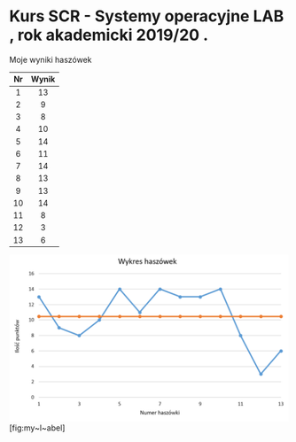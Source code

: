 # Kurs SCR - Systemy operacyjne LAB , rok akademicki 2019/20 .

Moje wyniki haszówek

|  Nr | Wynik |
| :------------: | :------------: |
| 1  | 13  |
| 2  | 9  |
| 3  | 8  |
| 4  | 10  | 
| 5  | 14  | 
| 6  | 11  | 
| 7  | 14  | 
| 8  | 13  | 
| 9  | 13  | 
| 10  | 14  | 
| 11  | 8  | 
| 12  | 3  | 
| 13  | 6  | 

![Zdjęcie projektu ](haszowki_wykres.PNG "fig:") [fig:my~l~abel]
